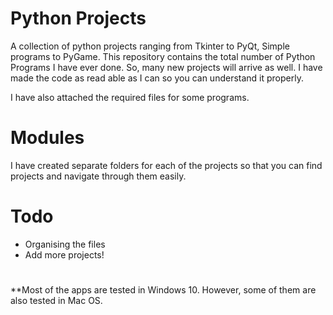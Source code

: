 # Python Projects 

A collection of python projects ranging from Tkinter to PyQt, Simple programs to PyGame. This repository contains the total number of 
Python Programs I have ever done. So, many new projects will arrive as well. I have made the code as read able as I can so you can understand it properly.

I have also attached the required files for some programs. 

# Modules

I have created separate folders for each of the projects so that you can find projects and navigate through them easily.

# Todo
- Organising the files
- Add more projects!

# 

**Most of the apps are tested in Windows 10. However, some of them are also tested in Mac OS.
